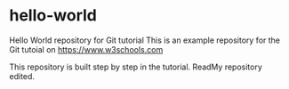 # hello-world
Hello World repository for Git tutorial
This is an example repository for the Git tutoial on https://www.w3schools.com

This repository is built step by step in the tutorial.
ReadMy repository edited.
